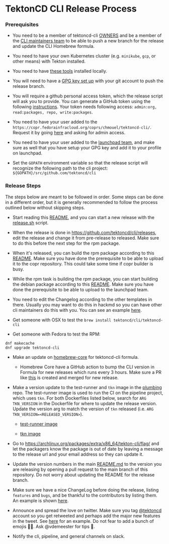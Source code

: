 # TektonCD CLI Release Process

### Prerequisites

- You need to be a member of tektoncd-cli [OWNERS](OWNERS) and be a member of the [CLI maintainers team](https://github.com/orgs/tektoncd/teams/cli-maintainers) to be able to push a new branch for the release and update the CLI Homebrew formula.

- You need to have your own Kubernetes cluster (e.g. `minikube`, `gcp`, or other means) with Tekton installed.

- You need to have [these tools](./tekton/release.sh#L13) installed locally.

- You will need to have a [GPG key set up](https://help.github.com/en/github/authenticating-to-github/managing-commit-signature-verification) with your git account to push the release branch.

- You will require a github personal access token, which the release script will ask you to provide. You can generate a GitHub token using the following
[instructions](https://help.github.com/en/github/authenticating-to-github/creating-a-personal-access-token-for-the-command-line). Your token needs following access: `admin:org, read:packages, repo, write:packages`.

- You need to have your user added to the `https://copr.fedorainfracloud.org/coprs/chmouel/tektoncd-cli/`. Request it by going [here](https://copr.fedorainfracloud.org/coprs/chmouel/tektoncd-cli/permissions/) and asking for admin access.

- You need to have your user added to the [launchpad team](https://launchpad.net/~tektoncd), and make sure as well that you have setup your GPG key and add it to your profile on launchpad.

- Set the `GOPATH` environment variable so that the release script will recognize the following path to the cli project: `${GOPATH}/src/github.com/tektoncd/cli`

### Release Steps

The steps below are meant to be followed in order. Some steps can be done in a different order, but it is generally recommended to follow the process outlined below without skipping steps.

- Start reading this [README](tekton/README.md), and you can start a new release
  with the [release.sh](tekton/release.sh) script.

- When the release is done in https://github.com/tektoncd/cli/releases, edit the
  release and change it from pre-release to released. Make sure to do this before
  the next step for the rpm package.

- When it's released, you can build the rpm package according to this
  [README](tekton/rpmbuild/README.md). Make sure you have done the prerequisite to be
  able to upload it to the copr repository. This could take some time if copr
  builder is busy.

- While the rpm task is building the rpm package, you can start building the
  debian package according to this [README](tekton/debbuild/README.md). Make sure
  you have done the prerequisite to be able to upload to the launchpad team.

- You need to edit the Changelog according to the other templates in there.
  Usually you may want to do this in hackmd so you can have other cli
  maintainers do this with you. You can see an example
  [here](https://gist.github.com/chmouel/8a837af3a592df47db9e81da8846c673).

- Get someone with OSX to test the `brew install tektoncd/cli/tektoncd-cli`

- Get someone with Fedora to test the RPM:

```shell
dnf makecache
dnf upgrade tektoncd-cli
```

- Make an update on [homebrew-core](https://github.com/Homebrew/homebrew-core) for tektoncd-cli formula.

  * Homebrew Core have a GitHub action to bump the CLI version in Formula for new releases which runs every 3 hours.
  Make sure a PR like [this](https://github.com/Homebrew/homebrew-core/pull/171551) is created and merged for new release.

- Make a version update to the test-runner and `tkn` image in the [plumbing](https://github.com/tektoncd/plumbing/) repo. The test-runner image is used to run the CI on the pipeline project, which uses `tkn`. For both Dockerfiles listed below, search for `ARG TKN_VERSION` in the Dockerfile for where to update the release version. Update the version arg to match the version of `tkn` released (i.e. `ARG TKN_VERSION=<RELEASED_VERSION>`).

  * [test-runner image](https://github.com/tektoncd/plumbing/blob/main/tekton/images/test-runner/Dockerfile)

  * [tkn image](https://github.com/tektoncd/plumbing/blob/main/tekton/images/tkn/Dockerfile)


- Go to https://archlinux.org/packages/extra/x86_64/tekton-cli/flag/ and let the packagers know the package is out of date by leaving a message to the release url and your email address so they can update it.

- Update the version numbers in the main [README.md](README.md) to the version you are releasing by opening a pull request to the main branch of this repository. Do not worry about updating the README for the release branch.

- Make sure we have a nice ChangeLog before doing the release, listing `features`
and `bugs`, and be thankful to the contributors by listing them. An example is shown [here](https://github.com/tektoncd/cli/releases/tag/v0.13.0).

- Announce and spread the love on twitter. Make sure you tag
  [@tektoncd](https://twitter.com/tektoncd) account so you get retweeted and
  perhaps add the major new features in the tweet. See [here](https://twitter.com/chmouel/status/1177172542144036869) for an example.
  Do not fear to add a bunch of  emojis 🎉🥳. Ask @vdemeester for tips 🤣.

- Notify the cli, pipeline, and general channels on slack.
